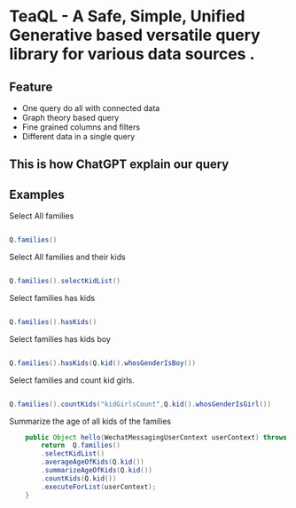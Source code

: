 # TeaQL - A Safe, Simple, Unified Generative based versatile query library for various data sources .


## Feature

* One query do all with connected data
* Graph theory based query
* Fine grained columns and filters
* Different data in a single query

## This is how ChatGPT explain our query


## Examples

Select All families

```java

Q.families()

```
Select All families and their kids

```java

Q.families().selectKidList()

```

Select families has kids

```java

Q.families().hasKids()

```

Select families has kids boy

```java

Q.families().hasKids(Q.kid().whosGenderIsBoy())

```

Select families and count kid girls.

```java

Q.families().countKids("kidGirlsCount",Q.kid().whosGenderIsGirl())

```

Summarize the age of all kids of the families

```java
    public Object hello(WechatMessagingUserContext userContext) throws Exception {
        return  Q.families()
		.selectKidList()
		.averageAgeOfKids(Q.kid())
		.summarizeAgeOfKids(Q.kid())
		.countKids(Q.kid())
		.executeForList(userContext);
    }


```


